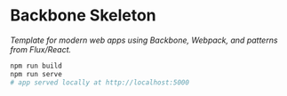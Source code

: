 # Backbone Skeleton

*Template for modern web apps using Backbone, Webpack, and patterns from Flux/React.*

```sh
npm run build
npm run serve
# app served locally at http://localhost:5000
```

